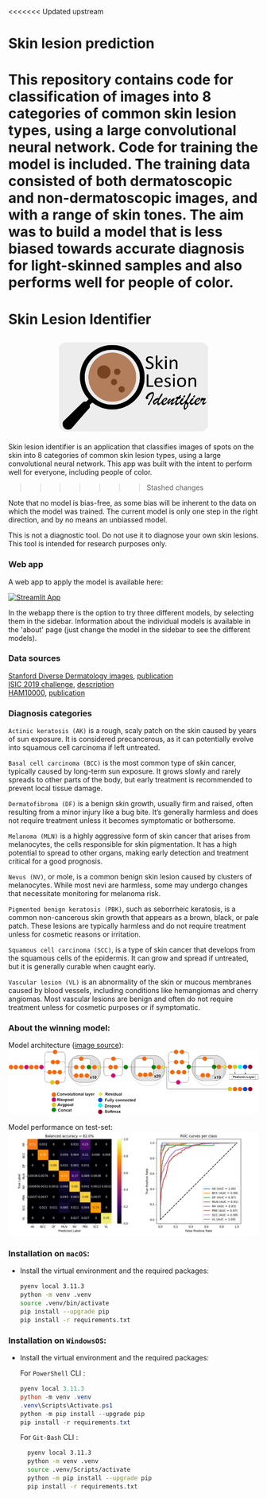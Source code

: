 <<<<<<< Updated upstream
# Skin lesion prediction
This repository contains code for classification of images into 8 categories of common skin lesion types, using a large convolutional neural network. Code for training the model is included. The training data consisted of both dermatoscopic and non-dermatoscopic images, and with a range of skin tones. The aim was to build a model that is less biased towards accurate diagnosis for light-skinned samples and also performs well for people of color. 
=======
# Skin Lesion Identifier

<h2 align="center">
    <img title="Logo" src="./figures/logo_bg.png" width="300">
</h2>

Skin lesion identifier is an application that classifies images of spots on the skin into 8 categories of common skin lesion types, using a large convolutional neural network. This app was built with the intent to perform well for everyone, including people of color. 
>>>>>>> Stashed changes

Note that no model is bias-free, as some bias will be inherent to the data on which the model was trained. The current model is only one step in the right direction, and by no means an unbiassed model.

This is not a diagnostic tool. Do not use it to diagnose your own skin lesions. This tool is intended for research purposes only. 

### Web app

A web app to apply the model is available here:

[![Streamlit App](https://img.shields.io/badge/Streamlit-Launch_App-brightgreen?style=for-the-badge&logo=streamlit)](https://skin-lesion-prediction.streamlit.app/)

In the webapp there is the option to try three different models, by selecting them in the sidebar. Information about the individual models is available in the 'about' page (just change the model in the sidebar to see the different models).

### Data sources

[Stanford Diverse Dermatology images](https://ddi-dataset.github.io/index.html#dataset), [publication](https://www.science.org/doi/full/10.1126/sciadv.abq6147)
\
[ISIC 2019 challenge](https://api.isic-archive.com/collections/65/), [description](https://challenge.isic-archive.com/landing/2019/)\
[HAM10000](https://api.isic-archive.com/collections/212/), [publication](https://www.nature.com/articles/sdata2018161#MOESM246)

### Diagnosis categories

`Actinic keratosis (AK)` is a rough, scaly patch on the skin caused by years of sun exposure. It is considered precancerous, as it can potentially evolve into squamous cell carcinoma if left untreated.

`Basal cell carcinoma (BCC)` is the most common type of skin cancer, typically caused by long-term sun exposure. It grows slowly and rarely spreads to other parts of the body, but early treatment is recommended to prevent local tissue damage.

`Dermatofibroma (DF)` is a benign skin growth, usually firm and raised, often resulting from a minor injury like a bug bite. It’s generally harmless and does not require treatment unless it becomes symptomatic or bothersome.

`Melanoma (MLN)` is a highly aggressive form of skin cancer that arises from melanocytes, the cells responsible for skin pigmentation. It has a high potential to spread to other organs, making early detection and treatment critical for a good prognosis.

`Nevus (NV)`, or mole, is a common benign skin lesion caused by clusters of melanocytes. While most nevi are harmless, some may undergo changes that necessitate monitoring for melanoma risk.

`Pigmented benign keratosis (PBK)`, such as seborrheic keratosis, is a common non-cancerous skin growth that appears as a brown, black, or pale patch. These lesions are typically harmless and do not require treatment unless for cosmetic reasons or irritation.

`Squamous cell carcinoma (SCC)`, is a type of skin cancer that develops from the squamous cells of the epidermis. It can grow and spread if untreated, but it is generally curable when caught early.

`Vascular lesion (VL)` is an abnormality of the skin or mucous membranes caused by blood vessels, including conditions like hemangiomas and cherry angiomas. Most vascular lesions are benign and often do not require treatment unless for cosmetic purposes or if symptomatic.

### About the winning model:

Model architecture ([image source](https://www.researchgate.net/figure/Schematic-diagram-compressed-view-of-InceptionResNetv2-model_fig5_348995187)):
<img title="InceptionResNetV2" src="./figures/InceptionResNetV2_schematic.png">

Model performance on test-set:
<img title="Model Performance" src="./figures/InceptionResNetV2_performance.png">


### **Installation on `macOS`**: 


- Install the virtual environment and the required packages:

    ```BASH
    pyenv local 3.11.3
    python -m venv .venv
    source .venv/bin/activate
    pip install --upgrade pip
    pip install -r requirements.txt
    ```
### **Installation on `WindowsOS`**:

- Install the virtual environment and the required packages:

   For `PowerShell` CLI :

    ```PowerShell
    pyenv local 3.11.3
    python -m venv .venv
    .venv\Scripts\Activate.ps1
    python -m pip install --upgrade pip
    pip install -r requirements.txt
    ```

    For `Git-Bash` CLI :

  ```BASH
    pyenv local 3.11.3
    python -m venv .venv
    source .venv/Scripts/activate
    python -m pip install --upgrade pip
    pip install -r requirements.txt
    ```